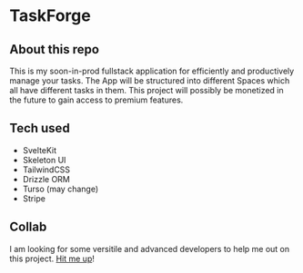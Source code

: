 # TaskForge

## About this repo

This is my soon-in-prod fullstack application for efficiently and productively manage your tasks. The App will be structured into different Spaces which all have different tasks in them. This project will possibly be monetized in the future to gain access to premium features.

## Tech used

- SvelteKit
- Skeleton UI
- TailwindCSS
- Drizzle ORM
- Turso (may change)
- Stripe

## Collab

I am looking for some versitile and advanced developers to help me out on this project. [Hit me up](https://nevillebrem.com/contact)!
